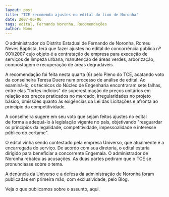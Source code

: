 ```yaml
---
layout: post
title: "TCE recomenda ajustes no edital do lixo de Noronha"
date: 2007-06-06
tags: edital, Fernando Noronha, Recomendações
author: None
---
```

O administrador do Distrito Estadual de Fernando de Noronha, Romeu Neves Baptista, ter&aacute; que&nbsp;fazer ajustes no edital de concorr&ecirc;ncia p&uacute;blica n&ordm; 001/2007 cujo objeto &eacute; a contrata&ccedil;&atilde;o de empresa&nbsp;para execu&ccedil;&atilde;o de servi&ccedil;os de limpeza urbana, manuten&ccedil;&atilde;o de &aacute;reas&nbsp;verdes, arboriza&ccedil;&atilde;o, compostagem e recupera&ccedil;&atilde;o de &aacute;reas degrad&aacute;veis.

A recomenda&ccedil;&atilde;o foi feita&nbsp;nesta&nbsp;quarta (6)&nbsp;pelo Pleno do TCE, acatando voto da conselheira Teresa Duere num processo de an&aacute;lise de edital. Ao examin&aacute;-lo, os t&eacute;cnicos do&nbsp;N&uacute;cleo de Engenharia encontraram sete falhas, entre elas "fortes ind&iacute;cios" de superestima&ccedil;&atilde;o de pre&ccedil;os unit&aacute;rios em rela&ccedil;&atilde;o aos pre&ccedil;os praticados no mercado, irregularidades no projeto b&aacute;sico, omiss&otilde;es quanto &agrave;s exig&ecirc;ncias da Lei das Licita&ccedil;&otilde;es e&nbsp;afronta ao princ&iacute;pio da competitividade.

A conselheira sugere em seu voto que sejam feitos ajustes no edital de&nbsp;forma a adequ&aacute;-lo &agrave; legisla&ccedil;&atilde;o vigente no pa&iacute;s, objetivando "resguardar os&nbsp;princ&iacute;pios da legalidade, competitividade, impessoalidade e interesse p&uacute;blico do&nbsp;certame".

O edital&nbsp;vinha sendo contestado pela empresa Universo, que atualmente &eacute; a encarregada do servi&ccedil;o. De acordo com sua diretoria, o edital estaria dirigido para beneficiar a concorrente Engemaia. O administrador de Noronha rebateu as acusa&ccedil;&otilde;es.&nbsp;As duas partes pediram que o TCE se pronunciasse sobre o tema. 

A den&uacute;ncia da Universo e a defesa da administra&ccedil;&atilde;o de Noronha foram publicadas em primeira m&atilde;o, com exclusividade,&nbsp;pelo Blog.&nbsp;

Veja o que publicamos sobre o assunto, aqui.